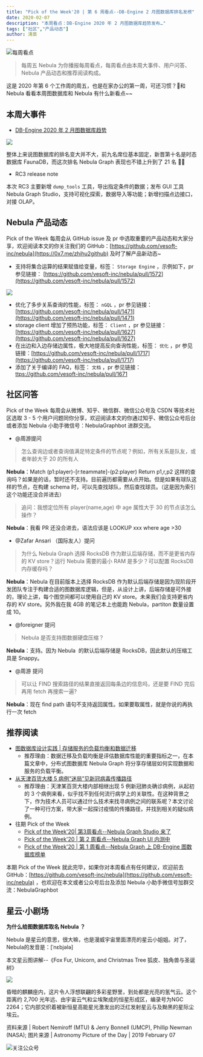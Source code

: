 ```yaml
---
title: "Pick of the Week'20 | 第 6 周看点--DB-Engine 2 月图数据库排名发榜"
date: 2020-02-07
description: "本周看点：DB-Engine 2020 年 2 月图数据库趋势发布…"
tags: ["社区","产品动态"]
author: 清蒸
---
```


![每周看点](https://www-cdn.nebula-graph.com.cn/nebula-blog/PotW.png)

> 每周五 Nebula 为你播报每周看点，每周看点由本周大事件、用户问答、Nebula 产品动态和推荐阅读构成。

这是 2020 年第 6 个工作周的周五，也是在家办公的第一周，可还习惯？🌝和 Nebula 看看本周图数据库和 Nebula 有什么新看点~~

## 本周大事件

- [DB-Engine 2020 年 2 月图数据库趋势](https://db-engines.com/en/ranking/graph+dbms)

![](https://www-cdn.nebula-graph.com.cn/nebula-blog/PotW200601.png)

整体上来说图数据库的排名变大并不大，前九名席位基本固定，新晋第十名是时态数据库 FaunaDB，而这次排名 Nebula Graph 表现也不错上升到了 21 名 👏👏

- RC3 release note

本次 RC3 主要新增 `dump_tools` 工具，导出指定条件的数据；发布 GUI 工具 Nebula Graph Studio，支持可视化探索，数据导入等功能；新增扫描点边接口，对接 OLAP。

## Nebula 产品动态
Pick of the Week 每周会从 GitHub issue 及 pr 中选取重要的产品动态和大家分享，欢迎阅读本文的你关注我们的 GitHub：[https://github.com/vesoft-inc/nebula](https://0x7.me/zhihu2github) 及时了解产品新动态~

- 支持将集合运算的结果赋值给变量，标签： `Storage Engine` ，示例如下，pr 参见链接： [https://github.com/vesoft-inc/nebula/pull/1572](https://github.com/vesoft-inc/nebula/pull/1572)

![](https://www-cdn.nebula-graph.com.cn/nebula-blog/PotW200602.png)

- 优化了多步关系查询的性能，标签： `nGQL` ，pr 参见链接：[https://github.com/vesoft-inc/nebula/pull/1471](https://github.com/vesoft-inc/nebula/pull/1471)
- storage client 增加了预热功能，标签： `Client` ，pr 参见链接：[https://github.com/vesoft-inc/nebula/pull/1627](https://github.com/vesoft-inc/nebula/pull/1627)
- 在出边和入边存储边属性，极大地提高反向查询性能，标签： `优化` ，pr 参见链接：[https://github.com/vesoft-inc/nebula/pull/1717](https://github.com/vesoft-inc/nebula/pull/1717)
- 添加了关于编译的 FAQ，标签： `文档` ，pr 参见链接：[ttps://github.com/vesoft-inc/nebula/pull/1671](https://github.com/vesoft-inc/nebula/pull/1671)

## 社区问答
Pick of the Week 每周会从微博、知乎、微信群、微信公众号及 CSDN 等技术社区选取 3 - 5 个用户问题同你分享，欢迎阅读本文的你通过知乎、微信公众号后台或者添加 Nebula 小助手微信号：NebulaGraphbot 进群交流。

- @周游提问
> 怎么查询边或者查询值满足特定条件的节点呢？例如，所有关系是队友，或者年龄大于 20 的所有人

**Nebula**：Match (p1:player)-[r:teammate]-(p2:player) Return p1,r,p2 这样的查询吗？如果是的话，暂时还不支持。目前遍历都需要从点开始。但是如果有球队这样的节点，在构建 schema 时，可以先查找球队，然后查找球员。（这是因为索引这个功能还没合并进去）

> 追问：我想定位所有 player(name,age) 中 age 属性大于 30 的节点该怎么操作？

**Nebula**：我看 PR 还没合进去，语法应该是 LOOKUP xxx where age >30

- @Zafar Ansari （国际友人）提问
> 为什么 Nebula Graph 选择 RocksDB 作为默认后端存储，而不是更省内存的 KV store？运行 Nebula  需要的最小 RAM 是多少？可以配置 RocksDB 内存缓存吗？

**Nebula**：Nebula 在目前版本上选择 RocksDB 作为默认后端存储是因为现阶段开发团队专注于构建合适的图数据库逻辑，但是，从设计上讲，后端存储是可外接的，理论上讲，每个图空间都可以使用自己的 KV store。未来我们会支持更省内存的 KV store。另外我在我 4GB 的笔记本上也能跑 Nebula，partiton 数量设置成 10。

- @foreigner 提问
> Nebula 是否支持图数据硬盘压缩？

**Nebula**：支持。因为 Nebula  的默认后端存储是 RocksDB，因此默认的压缩工具是 Snappy。

- @周游 提问
> 可以让 FIND 搜索路径的结果直接返回每条边的信息吗，还是要 FIND 完后再用 fetch 再搜索一遍?

**Nebula**：现在 find path 语句不支持返回属性。如果要取属性，就是你说的再执行一次 fetch

## 推荐阅读

- [图数据库设计实践 | 存储服务的负载均衡和数据迁移](https://nebula-graph.io/cn/posts/nebula-graph-storage-banlancing-data-migration/)
  - 推荐理由：数据迁移及负载均衡是评估数据库性能的重要指标之一，在本篇文章中，分布式图数据库 Nebula Graph 将分享存储层如何实现数据和服务的负载平衡。
- [从天津百货大楼 5 病例“迷局”见新冠病毒传播路径](https://nebula-graph.io/cn/posts/detect-corona-virus-spreading-with-graph-database/)
  - 推荐理由：天津某百货大楼内部相继出现 5 例新冠肺炎确诊病例，从起初的 3 个病例来看，似乎找不到任何流行病学上的关联性。在这种背景之下，作为技术人员可以通过什么技术来找寻病例之间的联系呢？本文讨论了一种可行方案，带大家一起探讨疫情的传播路径，并找到相关的疑似病例。
- 往期 Pick of the Week
  - [Pick of the Week'20| 第3周看点--Nebula Graph Studio 来了](https://nebula-graph.io/cn/posts/nebula-graph-weekly-pickup-2020-01-17/)
  - [Pick of the Week'20 | 第 2 周看点--Nebula Graph UI 内测中](https://nebula-graph.io/cn/posts/nebula-graph-weekly-pickup-2020-01-10/)
  - [Pick of the Week'20 | 第 1 周看点--Nebula Graph 上 DB-Engine 图数据库榜单](https://nebula-graph.io/cn/posts/nebula-graph-weekly-pickup-2020-01-03/)

本期 Pick of the Week 就此完毕，如果你对本周看点有任何建议，欢迎前去 GitHub：[https://github.com/vesoft-inc/nebula](https://github.com/vesoft-inc/nebula) ，也欢迎在本文或者公众号后台及添加 Nebula 小助手微信号加群交流：NebulaGraphbot 

## 星云·小剧场

**为什么给图数据库取名 Nebula ？**

Nebula 是星云的意思，很大嘛，也是漫威宇宙里面漂亮的星云小姐姐。对了，Nebula的发音是：[ˈnɛbjələ]

本文星云图讲解--《Fox Fur, Unicorn, and Christmas Tree 狐皮、独角兽与圣诞树》

![](https://www-cdn.nebula-graph.com.cn/nebula-blog/PotW2006Nebula.png)

昏暗的麒麟座内，这片令人浮想联翩的多彩星野里，到处都是光亮的氢气云。这个距离约 2,700 光年远、由宇宙云气和尘埃聚成的恒星形成区，编录号为NGC 2264；它内部交织着被新恒星高能星光激发出的泛红发射星云与及黝黑的星际尘埃云。

资料来源 | Robert Nemiroff (MTU) & Jerry Bonnell (UMCP), Phillip Newman (NASA);
图片来源 | Astronomy Picture of the Day | 2019 February 07

![关注公众号](https://www-cdn.nebula-graph.com.cn/nebula-blog/WeChatOffical.png)
